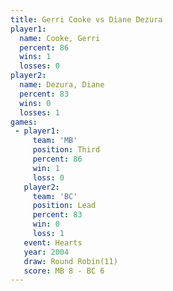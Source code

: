 ```yaml
---
title: Gerri Cooke vs Diane Dezura
player1:             
  name: Cooke, Gerri 
  percent: 86        
  wins: 1            
  losses: 0          
player2:             
  name: Dezura, Diane
  percent: 83        
  wins: 0            
  losses: 1          
games:
 - player1:         
     team: 'MB'     
     position: Third
     percent: 86    
     win: 1         
     loss: 0        
   player2:        
     team: 'BC'    
     position: Lead
     percent: 83   
     win: 0        
     loss: 1       
   event: Hearts        
   year: 2004           
   draw: Round Robin(11)
   score: MB 8 - BC 6   
---
```

